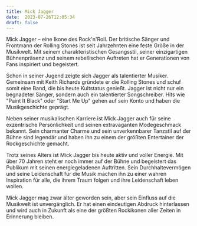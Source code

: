 ```yaml
---
title: Mick Jagger
date:  2023-07-26T12:05:34
draft: false
---
```


Mick Jagger – eine Ikone des Rock'n'Roll. Der britische Sänger und Frontmann der Rolling Stones ist seit Jahrzehnten eine feste Größe in der Musikwelt. Mit seinem charakteristischen Gesangsstil, seiner einzigartigen Bühnenpräsenz und seinem rebellischen Auftreten hat er Generationen von Fans inspiriert und begeistert.

Schon in seiner Jugend zeigte sich Jagger als talentierter Musiker. Gemeinsam mit Keith Richards gründete er die Rolling Stones und schuf somit eine Band, die bis heute Kultstatus genießt. Jagger ist nicht nur ein begnadeter Sänger, sondern auch ein talentierter Songschreiber. Hits wie "Paint It Black" oder "Start Me Up" gehen auf sein Konto und haben die Musikgeschichte geprägt.

Neben seiner musikalischen Karriere ist Mick Jagger auch für seine exzentrische Persönlichkeit und seinen extravaganten Modegeschmack bekannt. Sein charmanter Charme und sein unverkennbarer Tanzstil auf der Bühne sind legendär und haben ihn zu einem der größten Entertainer der Rockgeschichte gemacht.

Trotz seines Alters ist Mick Jagger bis heute aktiv und voller Energie. Mit über 70 Jahren steht er noch immer auf der Bühne und begeistert das Publikum mit seinen energiegeladenen Auftritten. Sein Durchhaltevermögen und seine Leidenschaft für die Musik machen ihn zu einer wahren Inspiration für alle, die ihrem Traum folgen und ihre Leidenschaft leben wollen.

Mick Jagger mag zwar älter geworden sein, aber sein Einfluss auf die Musikwelt ist unvergänglich. Er hat einen eindeutigen Abdruck hinterlassen und wird auch in Zukunft als eine der größten Rockikonen aller Zeiten in Erinnerung bleiben.